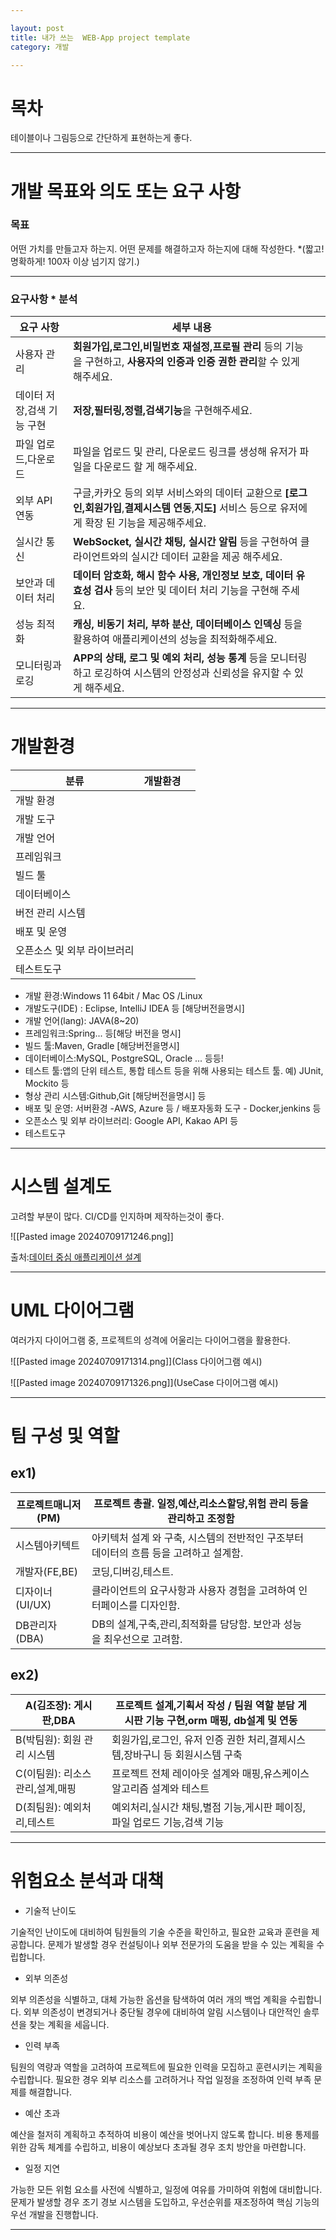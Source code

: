 ```yaml
---  

layout: post  
title: 내가 쓰는  WEB-App project template 
category: 개발 

---
```


# **목차** 
  
테이블이나 그림등으로 간단하게 표현하는게 좋다.

---  
  
# **개발 목표와 의도 또는 요구 사항**


### 목표 


어떤 가치를 만들고자 하는지.
어떤 문제를 해결하고자 하는지에 대해 작성한다. 
*(짧고! 명확하게! 100자 이상 넘기지 않기.)

---

### 요구사항 * 분석
  
| **요구 사항**       | **세부 내용**                                                                                          |     |
| --------------- | -------------------------------------------------------------------------------------------------- | --- |
| 사용자 관리          | **회원가입,로그인,비밀번호 재설정,프로필 관리** 등의 기능을 구현하고, **사용자의 인증과 인증 권한 관리**할 수 있게 해주세요.                        |     |
| 데이터 저장,검색 기능 구현 | **저장,필터링,정렬,검색기능**을 구현해주세요.                                                                        |     |
| 파일 업로드,다운로드     | 파일을 업로드 및 관리, 다운로드 링크를 생성해 유저가 파일을 다운로드 할 게 해주세요.                                                  |     |
| 외부 API 연동       | 구글,카카오 등의 외부 서비스와의 데이터 교환으로 **\[로그인,회원가입**,**결제시스템** **연동**,**지도\]** 서비스 등으로 유저에게 확장 된 기능을 제공해주세요. |     |
| 실시간 통신          | **WebSocket, 실시간 채팅, 실시간 알림** 등을 구현하여 클라이언트와의 실시간 데이터 교환을 제공 해주세요.                                 |     |
| 보안과 데이터 처리      | **데이터 암호화, 해시 함수 사용, 개인정보 보호, 데이터 유효성 검사** 등의 보안 및 데이터 처리 기능을 구현해 주세요.                             |     |
| 성능 최적화          | **캐싱, 비동기 처리, 부하 분산, 데이터베이스 인덱싱** 등을 활용하여 애플리케이션의 성능을 최적화해주세요.                                     |     |
| 모니터링과 로깅        | **APP의 상태, 로그 및 예외 처리, 성능 통계** 등을 모니터링하고 로깅하여 시스템의 안정성과 신뢰성을 유지할 수 있게 해주세요.                        |     |
  
---  
  
# 개발환경
  
| **분류**          | **개발환경** |     |
| --------------- | -------- | --- |
| 개발 환경           |          |     |
| 개발 도구           |          |     |
| 개발 언어           |          |     |
| 프레임워크           |          |     |
| 빌드 툴            |          |     |
| 데이터베이스          |          |     |
| 버전 관리 시스템       |          |     |
| 배포 및 운영         |          |     |
| 오픈소스 및 외부 라이브러리 |          |     |
| 테스트도구           |          |     |

-   개발 환경:Windows 11 64bit / Mac OS  /Linux 
-   개발도구(IDE) : Eclipse, IntelliJ IDEA 등  \[해당버전을명시\]  
-   개발 언어(lang): JAVA(8~20)  
-   프레임워크:Spring... 등\[해당 버전을 명시\]  
-   빌드 툴:Maven, Gradle \[해당버전을명시\]  
-   데이터베이스:MySQL, PostgreSQL, Oracle ... 등등!  
-   테스트 툴:앱의 단위 테스트, 통합 테스트 등을 위해 사용되는 테스트 툴. 예) JUnit, Mockito 등  
-   형상 관리 시스템:Github,Git \[해당버전을명시\] 등  
-   배포 및 운영: 서버환경 -AWS, Azure 등   /    배포자동화 도구 - Docker,jenkins 등  
-   오픈소스 및 외부 라이브러리: Google API, Kakao API 등  
-   테스트도구  
  
---  
  
# 시스템 설계도  
  
고려할 부분이 많다. CI/CD를 인지하며 제작하는것이 좋다.
  
  ![[Pasted image 20240709171246.png]]

출처:[데이터 중심 애플리케이션 설계](https://www.aladin.co.kr/shop/wproduct.aspx?ItemId=299930005)  
  
---  
  
# UML 다이어그램

여러가지 다이어그램 중, 프로젝트의 성격에 어울리는 다이어그램을 활용한다.
  
![[Pasted image 20240709171314.png]](Class 다이어그램 예시) 

  

![[Pasted image 20240709171326.png]](UseCase 다이어그램 예시)
  
---  
  
# **팀 구성 및 역할**  
  
 
##  ex1)

| 프로젝트매니저(PM) | 프로젝트 총괄. 일정,예산,리소스할당,위험 관리 등을 관리하고 조정함            |     |
| ----------- | ------------------------------------------------- | --- |
| 시스템아키텍트     | 아키텍처 설계 와 구축, 시스템의 전반적인 구조부터 데이터의 흐름 등을 고려하고 설계함. |     |
| 개발자(FE,BE)  | 코딩,디버깅,테스트.                                       |     |
| 디자이너(UI/UX) | 클라이언트의 요구사항과 사용자 경험을 고려하여 인터페이스를 디자인함.            |     |
| DB관리자(DBA)  | DB의 설계,구축,관리,최적화를 담당함. 보안과 성능을 최우선으로 고려함.         |     |
  
  

## ex2)

| A(김조장): 게시판,DBA      | 프로젝트 설계,기획서 작성 / 팀원 역할 분담    게시판 기능 구현,orm 매핑, db설계 및 연동 |     |
| -------------------- | -------------------------------------------------------- | --- |
| B(박팀원): 회원 관리 시스템    | 회원가입,로그인, 유저 인증 권한 처리,결제시스템,장바구니 등 회원시스템 구축              |     |
| C(이팀원): 리소스 관리,설계,매핑 | 프로젝트 전체 레이아웃 설계와 매핑,유스케이스 알고리즘 설계와 테스트                   |     |
| D(최팀원): 예외처리,테스트     | 예외처리,실시간 채팅,별점 기능,게시판 페이징,파일 업로드 기능,검색 기능                |     |
  
---  
  
# **위험요소 분석과 대책**  

  
-   기술적 난이도  
  
기술적인 난이도에 대비하여 팀원들의 기술 수준을 확인하고, 필요한 교육과 훈련을 제공합니다. 문제가 발생할 경우 컨설팅이나 외부 전문가의 도움을 받을 수 있는 계획을 수립합니다.  
  
-   외부 의존성  
  
외부 의존성을 식별하고, 대체 가능한 옵션을 탐색하여 여러 개의 백업 계획을 수립합니다. 외부 의존성이 변경되거나 중단될 경우에 대비하여 알림 시스템이나 대안적인 솔루션을 찾는 계획을 세웁니다.  
  
-   인력 부족  
  
팀원의 역량과 역할을 고려하여 프로젝트에 필요한 인력을 모집하고 훈련시키는 계획을 수립합니다. 필요한 경우 외부 리소스를 고려하거나 작업 일정을 조정하여 인력 부족 문제를 해결합니다.  
  
-   예산 초과  
  
예산을 철저히 계획하고 추적하여 비용이 예산을 벗어나지 않도록 합니다. 비용 통제를 위한 감독 체계를 수립하고, 비용이 예상보다 초과될 경우 조치 방안을 마련합니다.  
  
-   일정 지연  
  
가능한 모든 위험 요소를 사전에 식별하고, 일정에 여유를 가미하여 위험에 대비합니다. 문제가 발생할 경우 조기 경보 시스템을 도입하고, 우선순위를 재조정하여 핵심 기능의 우선 개발을 진행합니다.  
  
---  
  